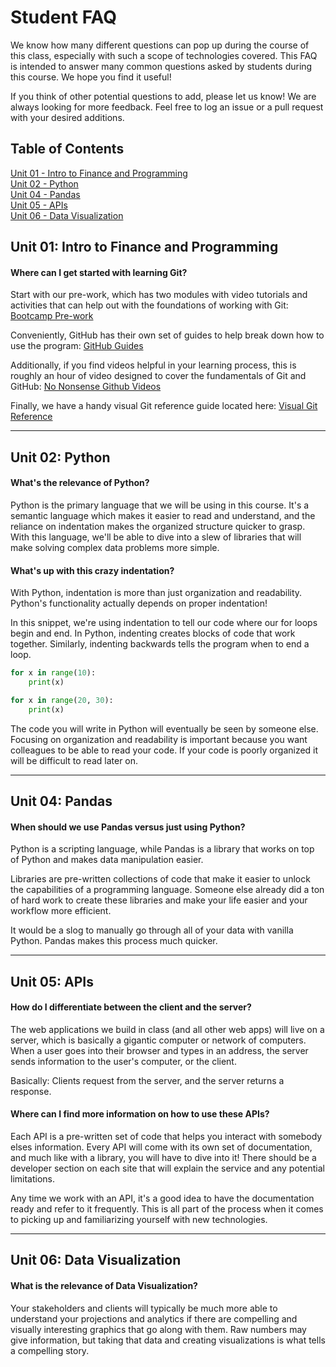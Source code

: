 # Student FAQ

We know how many different questions can pop up during the course of this class, especially with such a scope of technologies covered. This FAQ is intended to answer many common questions asked by students during this course. We hope you find it useful!

If you think of other potential questions to add, please let us know! We are always looking for more feedback. Feel free to log an issue or a pull request with your desired additions.

## Table of Contents

[Unit 01 - Intro to Finance and Programming](#unit-01-intro-to-finance-and-programming) <br>
[Unit 02 - Python](#unit-02-python) <br>
[Unit 04 - Pandas](#unit-04-pandas) <br>
[Unit 05 - APIs](#unit-05-apis) <br>
[Unit 06 - Data Visualization](#unit-06-data-visualization) <br>


## Unit 01: Intro to Finance and Programming
#### Where can I get started with learning Git?
Start with our pre-work, which has two modules with video tutorials and activities that can help out with the foundations of working with Git:
[Bootcamp Pre-work](https://coding-bootcamp-fintech-prework.readthedocs-hosted.com/en/latest )

Conveniently, GitHub has their own set of guides to help break down how to use the program:
[GitHub Guides](https://guides.github.com/)

Additionally, if you find videos helpful in your learning process, this is roughly an hour of video designed to cover the fundamentals of Git and GitHub:
[No Nonsense Github Videos](https://github.com/Multishifties/No-Nonsense-Github-Project)

Finally, we have a handy visual Git reference guide located here:
[Visual Git Reference](http://marklodato.github.io/visual-git-guide/index-en.html)


---
## Unit 02: Python
#### What's the relevance of Python?
Python is the primary language that we will be using in this course. It's a semantic language which makes it easier to read and understand, and the reliance on indentation makes the organized structure quicker to grasp. With this language, we'll be able to dive into a slew of libraries that will make solving complex data problems more simple. 

#### What's up with this crazy indentation?
With Python, indentation is more than just organization and readability. Python's functionality actually depends on proper indentation!

In this snippet, we're using indentation to tell our code where our for loops begin and end. In Python, indenting creates blocks of code that work together. Similarly, indenting backwards tells the program when to end a loop.

```python
for x in range(10):
    print(x)

for x in range(20, 30):
    print(x)
```

The code you will write in Python will eventually be seen by someone else. Focusing on organization and readability is important because you want colleagues to be able to read your code. If your code is poorly organized it will be difficult to read later on.


---
## Unit 04: Pandas
#### When should we use Pandas versus just using Python?
Python is a scripting language, while Pandas is a library that works on top of Python and makes data manipulation easier.

Libraries are pre-written collections of code that make it easier to unlock the capabilities of a programming language. Someone else already did a ton of hard work to create these libraries and make your life easier and your workflow more efficient.

It would be a slog to manually go through all of your data with vanilla Python. Pandas makes this process much quicker.


---
## Unit 05: APIs
#### How do I differentiate between the client and the server? 
The web applications we build in class (and all other web apps) will live on a server, which is basically a gigantic computer or network of computers. When a user goes into their browser and types in an address, the server sends information to the user's computer, or the client.

Basically: Clients request from the server, and the server returns a response. 

#### Where can I find more information on how to use these APIs?
Each API is a pre-written set of code that helps you interact with somebody elses information. Every API will come with its own set of documentation, and much like with a library, you will have to dive into it! There should be a developer section on each site that will explain the service and any potential limitations.

Any time we work with an API, it's a good idea to have the documentation ready and refer to it frequently. This is all part of the process when it comes to picking up and familiarizing yourself with new technologies. 


---
## Unit 06: Data Visualization
#### What is the relevance of Data Visualization? 
Your stakeholders and clients will typically be much more able to understand your projections and analytics if there are compelling and visually interesting graphics that go along with them. Raw numbers may give information, but taking that data and creating visualizations is what tells a compelling story. 